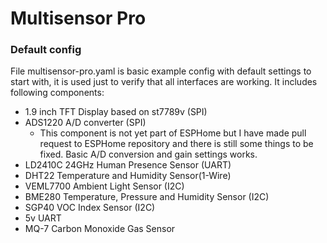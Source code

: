 # Multisensor Pro

### Default config

File multisensor-pro.yaml is basic example config with default settings to start with, it is used just to verify that all interfaces are working. It includes following components:
- 1.9 inch TFT Display based on st7789v (SPI)
- ADS1220 A/D converter (SPI)
  - This component is not yet part of ESPHome but I have made pull request to ESPHome repository and there is still some things to be fixed. Basic A/D conversion and gain settings works.
- LD2410C 24GHz Human Presence Sensor (UART)
- DHT22 Temperature and Humidity Sensor(1-Wire)
- VEML7700 Ambient Light Sensor (I2C)
- BME280 Temperature, Pressure and Humidity Sensor (I2C)
- SGP40 VOC Index Sensor (I2C)
- 5v UART
- MQ-7 Carbon Monoxide Gas Sensor

